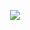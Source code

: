 <p align="center">
  <img src="https://github-profile-trophy.vercel.app/?username=oodavid&theme=onedark&column=4&row=2">
</p>
